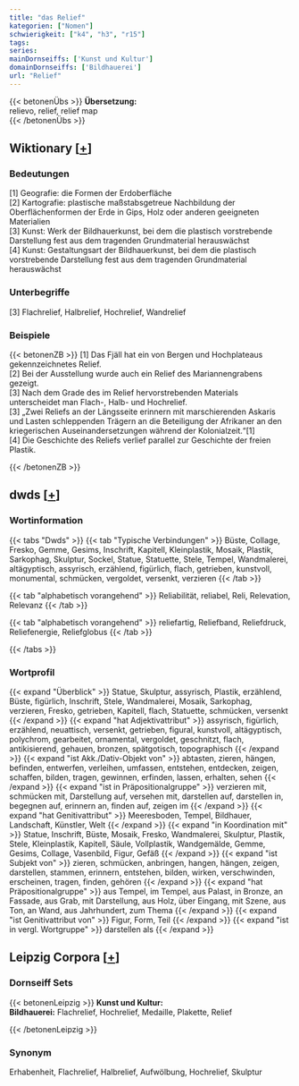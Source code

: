 ```yaml
---
title: "das Relief"
kategorien: ["Nomen"]
schwierigkeit: ["k4", "h3", "r15"]
tags:
series:
mainDornseiffs: ['Kunst und Kultur']
domainDornseiffs: ['Bildhauerei']
url: "Relief"
---
```


{{< betonenÜbs >}}
**Übersetzung:**  
relievo, relief, relief map  
{{< /betonenÜbs >}}

## Wiktionary [[+](https://de.wiktionary.org/wiki/Relief)]

### Bedeutungen
[1] Geografie: die Formen der Erdoberfläche  
[2] Kartografie: plastische maßstabsgetreue Nachbildung der Oberflächenformen der Erde in Gips, Holz oder anderen geeigneten Materialien  
[3] Kunst: Werk der Bildhauerkunst, bei dem die plastisch vorstrebende Darstellung fest aus dem tragenden Grundmaterial herauswächst  
[4] Kunst: Gestaltungsart der Bildhauerkunst, bei dem die plastisch vorstrebende Darstellung fest aus dem tragenden Grundmaterial herauswächst  

### Unterbegriffe
[3] Flachrelief, Halbrelief, Hochrelief, Wandrelief  

### Beispiele
{{< betonenZB >}}
[1] Das Fjäll hat ein von Bergen und Hochplateaus gekennzeichnetes Relief.  
[2] Bei der Ausstellung wurde auch ein Relief des Mariannengrabens gezeigt.  
[3] Nach dem Grade des im Relief hervorstrebenden Materials unterscheidet man Flach-, Halb- und Hochrelief.  
[3] „Zwei Reliefs an der Längsseite erinnern mit marschierenden Askaris und Lasten schleppenden Trägern an die Beteiligung der Afrikaner an den kriegerischen Auseinandersetzungen während der Kolonialzeit.“[1]  
[4] Die Geschichte des Reliefs verlief parallel zur Geschichte der freien Plastik.  

{{< /betonenZB >}}


## dwds [[+](https://www.dwds.de/wb/Relief)]

### Wortinformation
{{< tabs "Dwds" >}}
{{< tab "Typische Verbindungen" >}}
Büste, Collage, Fresko, Gemme, Gesims, Inschrift, Kapitell, Kleinplastik, Mosaik, Plastik, Sarkophag, Skulptur, Sockel, Statue, Statuette, Stele, Tempel, Wandmalerei, altägyptisch, assyrisch, erzählend, figürlich, flach, getrieben, kunstvoll, monumental, schmücken, vergoldet, versenkt, verzieren
{{< /tab >}}

{{< tab "alphabetisch vorangehend" >}}
Reliabilität, reliabel, Reli, Relevation, Relevanz
{{< /tab >}}

{{< tab "alphabetisch vorangehend" >}}
reliefartig, Reliefband, Reliefdruck, Reliefenergie, Reliefglobus
{{< /tab >}}

{{< /tabs >}}

### Wortprofil
{{< expand "Überblick" >}} Statue, Skulptur, assyrisch, Plastik, erzählend, Büste, figürlich, Inschrift, Stele, Wandmalerei, Mosaik, Sarkophag, verzieren, Fresko, getrieben, Kapitell, flach, Statuette, schmücken, versenkt {{< /expand >}}
{{< expand "hat Adjektivattribut" >}} assyrisch, figürlich, erzählend, neuattisch, versenkt, getrieben, figural, kunstvoll, altägyptisch, polychrom, gearbeitet, ornamental, vergoldet, geschnitzt, flach, antikisierend, gehauen, bronzen, spätgotisch, topographisch {{< /expand >}}
{{< expand "ist Akk./Dativ-Objekt von" >}} abtasten, zieren, hängen, befinden, entwerfen, verleihen, umfassen, entstehen, entdecken, zeigen, schaffen, bilden, tragen, gewinnen, erfinden, lassen, erhalten, sehen {{< /expand >}}
{{< expand "ist in Präpositionalgruppe" >}} verzieren mit, schmücken mit, Darstellung auf, versehen mit, darstellen auf, darstellen in, begegnen auf, erinnern an, finden auf, zeigen im {{< /expand >}}
{{< expand "hat Genitivattribut" >}} Meeresboden, Tempel, Bildhauer, Landschaft, Künstler, Welt {{< /expand >}}
{{< expand "in Koordination mit" >}} Statue, Inschrift, Büste, Mosaik, Fresko, Wandmalerei, Skulptur, Plastik, Stele, Kleinplastik, Kapitell, Säule, Vollplastik, Wandgemälde, Gemme, Gesims, Collage, Vasenbild, Figur, Gefäß {{< /expand >}}
{{< expand "ist Subjekt von" >}} zieren, schmücken, anbringen, hangen, hängen, zeigen, darstellen, stammen, erinnern, entstehen, bilden, wirken, verschwinden, erscheinen, tragen, finden, gehören {{< /expand >}}
{{< expand "hat Präpositionalgruppe" >}} aus Tempel, im Tempel, aus Palast, in Bronze, an Fassade, aus Grab, mit Darstellung, aus Holz, über Eingang, mit Szene, aus Ton, an Wand, aus Jahrhundert, zum Thema {{< /expand >}}
{{< expand "ist Genitivattribut von" >}} Figur, Form, Teil {{< /expand >}}
{{< expand "ist in vergl. Wortgruppe" >}} darstellen als {{< /expand >}}

## Leipzig Corpora [[+](https://corpora.uni-leipzig.de/en/res?word=Relief&corpusId=deu_newscrawl-public_2018)]

### Dornseiff Sets
{{< betonenLeipzig >}}
**Kunst und Kultur:**  
**Bildhauerei:** Flachrelief, Hochrelief, Medaille, Plakette, Relief  

{{< /betonenLeipzig >}}

### Synonym
Erhabenheit, Flachrelief, Halbrelief, Aufwölbung, Hochrelief, Skulptur

